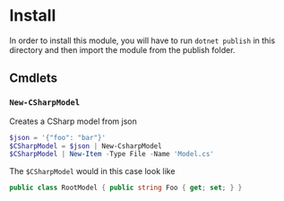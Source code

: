 # Install

In order to install this module, you will have to run `dotnet publish` in this directory and then import the module from the publish folder.

## Cmdlets

### `New-CSharpModel`

Creates a CSharp model from json

```powerShell
$json = '{"foo": "bar"}'
$CSharpModel = $json | New-CsharpModel
$CSharpModel | New-Item -Type File -Name 'Model.cs'
```
The `$CSharpModel` would in this case look like 

```csharp
public class RootModel { public string Foo { get; set; } }
```
